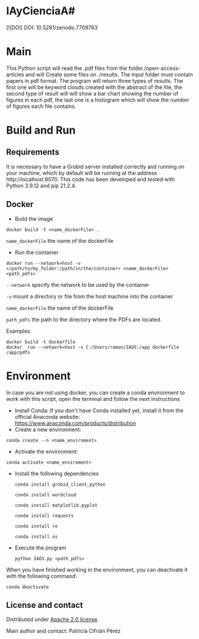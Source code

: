 # IAyCienciaA#

[![DOI] DOI: 10.5281/zenodo.7709763

# Main
This Python script will read the .pdf files from the folder./open-access-articles and will Create some files on ./results. The input folder must contain papers in pdf
 format. The program will return three types of results. The first one will be keyword clouds created with the abstract of the file, the second type of result will 
 will show a bar chart showing the number of figures in each pdf, the last one is a histogram which will show the number of figures each file contains.
 

# Build and Run

## Requirements
It is necessary to have a Grobid server installed correctly and running on your machine, which by default will be running at the address http://localhost:8070.
This code has been developed and tested with Python 3.9.12 and pip 21.2.4.

## Docker

- Build the image
```
docker build -t <name_dockerFile> .
```
`name_dockerFile`  the name of the dockerFile 

- Run the container 
```
docker run --network=host -v </path/to/my_folder:/path/in/the/container> <name_dockerFile> <path_pdfs>
```
`--network` specify the network to be used by the container

`-v` mount a directory or file from the host machine into the container

`name_dockerFile`  the name of the dockerFile 

`path_pdfs` the path to the directory where the PDFs are located.

Examples: 

```
docker build -t dockerfile
docker  run --network=host -v C:/Users/ramon/IAOS:/app dockerfile /app/pdfs
```
# Environment
In case you are not using docker, you can create a conda environment to work with this script, open the terminal and follow the next instructions
- Install Conda: If you don't have Conda installed yet, install it from the official Anaconda website: https://www.anaconda.com/products/distribution
- Create a new environment: 
 ```
 conda create --n <name_enviroment>
 ```
 - Activate the environment: 
 ```
 conda activate <name_enviroment>
  ```
 - Install the following dependencies
   ```
   conda install grobid_client_python
   ```
   ```
   conda install wordcloud
   ```
   ```
   conda install matplotlib.pyplot
   ```
   ```
   conda install requests
   ```
   ```
   conda install re
   ```
   ```
   conda install os
   ```
 - Execute the program
   
   ```
   python IAOS.py <path_pdfs>
   ```

When you have finished working in the environment, you can deactivate it with the following command:
 ```
 conda deactivate 
 ```
 
 
 ## License and contact

Distributed under [Apache 2.0 license](http://www.apache.org/licenses/LICENSE-2.0). 

Main author and contact: Patricia Cifrián Pérez
